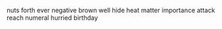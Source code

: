 nuts forth ever negative brown well hide heat matter importance attack reach numeral hurried birthday